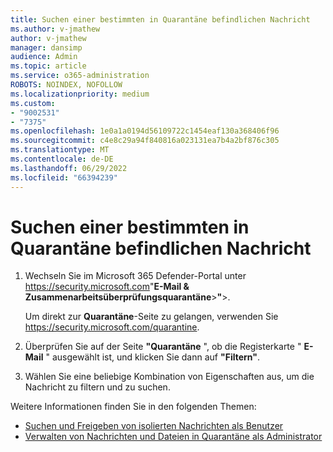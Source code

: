 ```yaml
---
title: Suchen einer bestimmten in Quarantäne befindlichen Nachricht
ms.author: v-jmathew
author: v-jmathew
manager: dansimp
audience: Admin
ms.topic: article
ms.service: o365-administration
ROBOTS: NOINDEX, NOFOLLOW
ms.localizationpriority: medium
ms.custom:
- "9002531"
- "7375"
ms.openlocfilehash: 1e0a1a0194d56109722c1454eaf130a368406f96
ms.sourcegitcommit: c4e8c29a94f840816a023131ea7b4a2bf876c305
ms.translationtype: MT
ms.contentlocale: de-DE
ms.lasthandoff: 06/29/2022
ms.locfileid: "66394239"
---
```

# <a name="find-a-specific-quarantined-message"></a>Suchen einer bestimmten in Quarantäne befindlichen Nachricht

1. Wechseln Sie im Microsoft 365 Defender-Portal unter <https://security.microsoft.com>"**E-Mail &** **Zusammenarbeitsüberprüfungsquarantäne**\>**"**\>.

   Um direkt zur **Quarantäne**-Seite zu gelangen, verwenden Sie <https://security.microsoft.com/quarantine>.

2. Überprüfen Sie auf der Seite **"Quarantäne** ", ob die Registerkarte " **E-Mail** " ausgewählt ist, und klicken Sie dann auf **"Filtern"**.
3. Wählen Sie eine beliebige Kombination von Eigenschaften aus, um die Nachricht zu filtern und zu suchen.

Weitere Informationen finden Sie in den folgenden Themen:

- [Suchen und Freigeben von isolierten Nachrichten als Benutzer](https://docs.microsoft.com/microsoft-365/security/office-365-security/find-and-release-quarantined-messages-as-a-user)
- [Verwalten von Nachrichten und Dateien in Quarantäne als Administrator](https://docs.microsoft.com/microsoft-365/security/office-365-security/manage-quarantined-messages-and-files)
